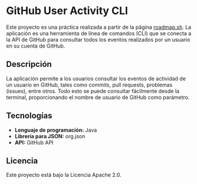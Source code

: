 # GitHub User Activity CLI

Este proyecto es una práctica realizada a partir de la página [roadmap.sh](https://roadmap.sh/projects/github-user-activity). La aplicación es una herramienta de línea de comandos (CLI) que se conecta a la API de GitHub para consultar todos los eventos realizados por un usuario en su cuenta de GitHub.

## Descripción

La aplicación permite a los usuarios consultar los eventos de actividad de un usuario en GitHub, tales como commits, pull requests, problemas (issues), entre otros. Todo esto se puede consultar fácilmente desde la terminal, proporcionando el nombre de usuario de GitHub como parámetro.

## Tecnologías

- **Lenguaje de programación:** Java
- **Librería para JSON:** org.json
- **API:** GitHub API



## Licencia

Este proyecto está bajo la Licencia Apache 2.0.

